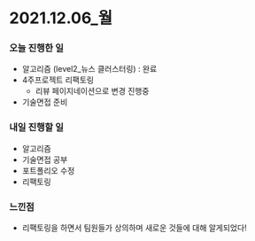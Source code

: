 # 2021.12.06\_월

### 오늘 진행한 일

- 알고리즘 (level2\_뉴스 클러스터링) : 완료
- 4주프로젝트 리팩토링
  - 리뷰 페이지네이션으로 변경 진행중
- 기술면접 준비

### 내일 진행할 일

- 알고리즘
- 기술면접 공부
- 포트폴리오 수정
- 리팩토링

### 느낀점

- 리팩토링을 하면서 팀원들가 상의하며 새로운 것들에 대해 알게되었다!
